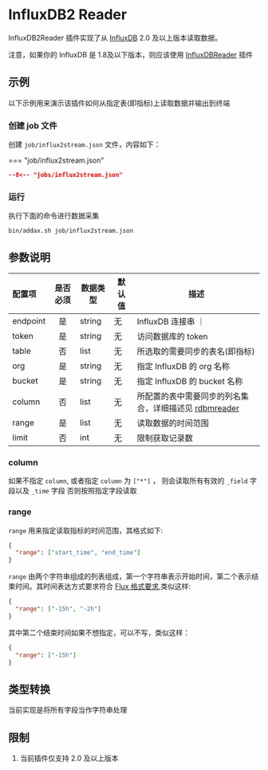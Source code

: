 # InfluxDB2 Reader

InfluxDB2Reader 插件实现了从 [InfluxDB](https://www.influxdata.com) 2.0 及以上版本读取数据。

注意，如果你的 InfluxDB 是 1.8及以下版本，则应该使用 [InfluxDBReader](../influxdbreader/) 插件

## 示例

以下示例用来演示该插件如何从指定表(即指标)上读取数据并输出到终端


### 创建 job 文件

创建 `job/influx2stream.json` 文件，内容如下：

=== "job/influx2stream.json"

  ```json
  --8<-- "jobs/influx2stream.json"
  ```

### 运行

执行下面的命令进行数据采集

```bash
bin/addax.sh job/influx2stream.json
```

## 参数说明

| 配置项   | 是否必须 | 数据类型 | 默认值 | 描述                                                                    |
| :------- | :------: | -------- | ------ | ----------------------------------------------------------------------- |
| endpoint |    是    | string   | 无     | InfluxDB 连接串 ｜                                                      |
| token    |    是    | string   | 无     | 访问数据库的 token                                                      |
| table    |    否    | list     | 无     | 所选取的需要同步的表名(即指标)                                         |
| org      |    是    | string   | 无     | 指定 InfluxDB 的 org 名称                                               |
| bucket   |    是    | string   | 无     | 指定 InfluxDB 的 bucket 名称                                            |
| column   |    否    | list     | 无     | 所配置的表中需要同步的列名集合，详细描述见 [rdbmreader][1] |
| range    |    是    | list     | 无     | 读取数据的时间范围                                                      |
| limit    |    否    | int      | 无     | 限制获取记录数                                                          |

### column

如果不指定 `column`, 或者指定 `column` 为 `["*"]` ， 则会读取所有有效的 `_field` 字段以及 `_time` 字段
否则按照指定字段读取

### range
`range` 用来指定读取指标的时间范围，其格式如下:

```json
{
  "range": ["start_time", "end_time"]
}
```

`range`  由两个字符串组成的列表组成，第一个字符串表示开始时间，第二个表示结束时间。其时间表达方式要求符合 [Flux 格式要求][2],类似这样:

```json
{
  "range": ["-15h", "-2h"]
}
```

其中第二个结束时间如果不想指定，可以不写，类似这样：

```json
{
  "range": ["-15h"]
}
```

## 类型转换

当前实现是将所有字段当作字符串处理

## 限制

1. 当前插件仅支持 2.0 及以上版本


[1]: ../rdbmsreader
[2]: https://docs.influxdata.com/influxdb/v2.0/query-data/flux/